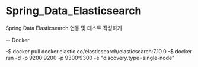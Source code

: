 # Spring_Data_Elasticsearch
Spring Data Elasticsearch 연동 및 테스트 작성하기


-- Docker 

-$ docker pull docker.elastic.co/elasticsearch/elasticsearch:7.10.0
-$ docker run -d -p 9200:9200 -p 9300:9300 -e "discovery.type=single-node"

